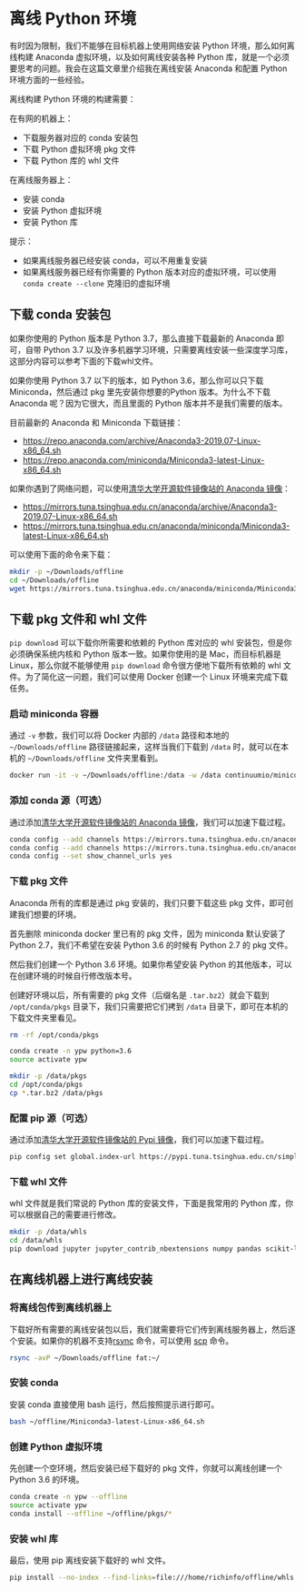 # 离线 Python 环境

有时因为限制，我们不能够在目标机器上使用网络安装 Python 环境，那么如何离线构建 Anaconda 虚拟环境，以及如何离线安装各种 Python 库，就是一个必须要思考的问题。我会在这篇文章里介绍我在离线安装 Anaconda 和配置 Python 环境方面的一些经验。

离线构建 Python 环境的构建需要：

在有网的机器上：

* 下载服务器对应的 conda 安装包
* 下载 Python 虚拟环境 pkg 文件
* 下载 Python 库的 whl 文件

在离线服务器上：

* 安装 conda
* 安装 Python 虚拟环境
* 安装 Python 库

提示：

* 如果离线服务器已经安装 conda，可以不用重复安装
* 如果离线服务器已经有你需要的 Python 版本对应的虚拟环境，可以使用 `conda create --clone` 克隆旧的虚拟环境


## 下载 conda 安装包

如果你使用的 Python 版本是 Python 3.7，那么直接下载最新的 Anaconda 即可，自带 Python 3.7 以及许多机器学习环境，只需要离线安装一些深度学习库，这部分内容可以参考下面的下载whl文件。

如果你使用 Python 3.7 以下的版本，如 Python 3.6，那么你可以只下载 Miniconda，然后通过 pkg 里先安装你想要的Python 版本。为什么不下载 Anaconda 呢？因为它很大，而且里面的 Python 版本并不是我们需要的版本。

目前最新的 Anaconda 和 Miniconda 下载链接：

* https://repo.anaconda.com/archive/Anaconda3-2019.07-Linux-x86_64.sh
* https://repo.anaconda.com/miniconda/Miniconda3-latest-Linux-x86_64.sh

如果你遇到了网络问题，可以使用[清华大学开源软件镜像站的 Anaconda 镜像](https://mirrors.tuna.tsinghua.edu.cn/anaconda/archive/)：

* https://mirrors.tuna.tsinghua.edu.cn/anaconda/archive/Anaconda3-2019.07-Linux-x86_64.sh
* https://mirrors.tuna.tsinghua.edu.cn/anaconda/miniconda/Miniconda3-latest-Linux-x86_64.sh

可以使用下面的命令来下载：

```sh
mkdir -p ~/Downloads/offline
cd ~/Downloads/offline
wget https://mirrors.tuna.tsinghua.edu.cn/anaconda/miniconda/Miniconda3-latest-Linux-x86_64.sh
```

<script id="asciicast-sI5AYLfu71HaWTJiOLQrcauXJ" src="https://asciinema.org/a/sI5AYLfu71HaWTJiOLQrcauXJ.js" async></script>

## 下载 pkg 文件和 whl 文件

`pip download` 可以下载你所需要和依赖的 Python 库对应的 whl 安装包，但是你必须确保系统内核和 Python 版本一致。如果你使用的是 Mac，而目标机器是 Linux，那么你就不能够使用 `pip download` 命令很方便地下载所有依赖的 whl 文件。为了简化这一问题，我们可以使用 Docker 创建一个 Linux 环境来完成下载任务。

### 启动 miniconda 容器

通过 `-v` 参数，我们可以将 Docker 内部的 `/data` 路径和本地的 `~/Downloads/offline` 路径链接起来，这样当我们下载到 `/data` 时，就可以在本机的 `~/Downloads/offline` 文件夹里看到。

```sh
docker run -it -v ~/Downloads/offline:/data -w /data continuumio/miniconda
```

### 添加 conda 源（可选）

通过添加[清华大学开源软件镜像站的 Anaconda 镜像](https://mirrors.tuna.tsinghua.edu.cn/help/anaconda/)，我们可以加速下载过程。

```sh
conda config --add channels https://mirrors.tuna.tsinghua.edu.cn/anaconda/pkgs/free/
conda config --add channels https://mirrors.tuna.tsinghua.edu.cn/anaconda/pkgs/main/
conda config --set show_channel_urls yes
```

### 下载 pkg 文件

Anaconda 所有的库都是通过 pkg 安装的，我们只要下载这些 pkg 文件，即可创建我们想要的环境。

首先删除 miniconda docker 里已有的 pkg 文件，因为 miniconda 默认安装了 Python 2.7，我们不希望在安装 Python 3.6 的时候有 Python 2.7 的 pkg 文件。

然后我们创建一个 Python 3.6 环境。如果你希望安装 Python 的其他版本，可以在创建环境的时候自行修改版本号。

创建好环境以后，所有需要的 pkg 文件（后缀名是 `.tar.bz2`）就会下载到 `/opt/conda/pkgs` 目录下，我们只需要把它们拷到 `/data` 目录下，即可在本机的下载文件夹里看见。

```sh
rm -rf /opt/conda/pkgs

conda create -n ypw python=3.6
source activate ypw

mkdir -p /data/pkgs
cd /opt/conda/pkgs
cp *.tar.bz2 /data/pkgs
```

<script id="asciicast-RXDdXjvhHVqbRgFiDbJzHMmN9" src="https://asciinema.org/a/RXDdXjvhHVqbRgFiDbJzHMmN9.js" async></script>

### 配置 pip 源（可选）

通过添加[清华大学开源软件镜像站的 Pypi 镜像](https://mirrors.tuna.tsinghua.edu.cn/help/pypi/)，我们可以加速下载过程。

```sh
pip config set global.index-url https://pypi.tuna.tsinghua.edu.cn/simple
```

### 下载 whl 文件

whl 文件就是我们常说的 Python 库的安装文件，下面是我常用的 Python 库，你可以根据自己的需要进行修改。

```sh
mkdir -p /data/whls
cd /data/whls
pip download jupyter jupyter_contrib_nbextensions numpy pandas scikit-learn matplotlib opencv-python pillow tqdm torch torchvision tensorflow-gpu keras tensorboardx
```

<script id="asciicast-ZjK3RkkKLrTt10mMIrWMaPiLE" src="https://asciinema.org/a/ZjK3RkkKLrTt10mMIrWMaPiLE.js" async></script>

## 在离线机器上进行离线安装

### 将离线包传到离线机器上

下载好所有需要的离线安装包以后，我们就需要将它们传到离线服务器上，然后逐个安装。如果你的机器不支持[rsync](linux-command.md#rsync) 命令，可以使用 [scp](linux-command.md#scp) 命令。

```sh
rsync -avP ~/Downloads/offline fat:~/
```

### 安装 conda

安装 conda 直接使用 bash 运行，然后按照提示进行即可。

```sh
bash ~/offline/Miniconda3-latest-Linux-x86_64.sh
```

<script id="asciicast-oDPnKVGHItMjVZ2RtzSOE916F" src="https://asciinema.org/a/oDPnKVGHItMjVZ2RtzSOE916F.js" async></script>

### 创建 Python 虚拟环境

先创建一个空环境，然后安装已经下载好的 pkg 文件，你就可以离线创建一个 Python 3.6 的环境。

```sh
conda create -n ypw --offline
source activate ypw
conda install --offline ~/offline/pkgs/*
```

### 安装 whl 库

最后，使用 pip 离线安装下载好的 whl 文件。

```sh
pip install --no-index --find-links=file:///home/richinfo/offline/whls jupyter jupyter_contrib_nbextensions numpy pandas scikit-learn matplotlib opencv-python pillow tqdm torch torchvision tensorflow-gpu keras tensorboardx
```

<script id="asciicast-EHRE3XtioqXdTt5VLvRGWxzmQ" src="https://asciinema.org/a/EHRE3XtioqXdTt5VLvRGWxzmQ.js" async></script>
